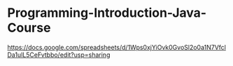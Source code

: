 # Programming-Introduction-Java-Course

https://docs.google.com/spreadsheets/d/1Wps0xjYiOvk0GvoSl2o0a1N7VfclDa1ulL5CeFvtbbo/edit?usp=sharing
